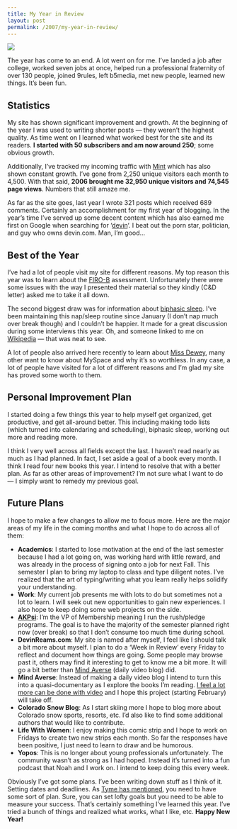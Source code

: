 ```yaml
---
title: My Year in Review
layout: post
permalink: /2007/my-year-in-review/
---
```

<img src="https://devin.reams.me/wp-content/uploads/2007/01/calendar.jpg" align="center" />

The year has come to an end. A lot went on for me. I&#8217;ve landed a job after college, worked seven jobs at once, helped run a professional fraternity of over 130 people, joined 9rules, left b5media, met new people, learned new things. It&#8217;s been fun.

<!--more-->

## Statistics

My site has shown significant improvement and growth. At the beginning of the year I was used to writing shorter posts &#8212; they weren&#8217;t the highest quality. As time went on I learned what worked best for the site and its readers. **I started with 50 subscribers and am now around 250**; some obvious growth.

Additionally, I&#8217;ve tracked my incoming traffic with [Mint][3] which has also shown constant growth. I&#8217;ve gone from 2,250 unique visitors each month to 4,500. With that said, **2006 brought me 32,950 unique visitors and 74,545 page views**. Numbers that still amaze me.

As far as the site goes, last year I wrote 321 posts which received 689 comments. Certainly an accomplishment for my first year of blogging. In the year&#8217;s time I&#8217;ve served up some decent content which has also earned me first on Google when searching for &#8216;[devin][4]&#8216;. I beat out the porn star, politician, and guy who owns devin.com. Man, I&#8217;m good&#8230;

## Best of the Year

I&#8217;ve had a lot of people visit my site for different reasons. My top reason this year was to learn about the [FIRO-B][5] assessment. Unfortunately there were some issues with the way I presented their material so they kindly (C&#038;D letter) asked me to take it all down.

The second biggest draw was for information about [biphasic sleep][6]. I&#8217;ve been maintaining this nap/sleep routine since January (I don&#8217;t nap much over break though) and I couldn&#8217;t be happier. It made for a great discussion during some interviews this year. Oh, and someone linked to me on [Wikipedia][7] &#8212; that was neat to see.

A lot of people also arrived here recently to learn about [Miss Dewey][8], many other want to know about MySpace and why it&#8217;s so worthless. In any case, a lot of people have visited for a lot of different reasons and I&#8217;m glad my site has proved some worth to them.

## Personal Improvement Plan

I started doing a few things this year to help myself get organized, get productive, and get all-around better. This including making todo lists (which turned into calendaring and scheduling), biphasic sleep, working out more and reading more.

I think I very well across all fields except the last. I haven&#8217;t read nearly as much as I had planned. In fact, I set aside a goal of a book every month. I think I read four new books this year. I intend to resolve that with a better plan. As far as other areas of improvement? I&#8217;m not sure what I want to do &#8212; I simply want to remedy my previous goal.

## Future Plans

I hope to make a few changes to allow me to focus more. Here are the major areas of my life in the coming months and what I hope to do across all of them:

*   **Academics**: I started to lose motivation at the end of the last semester because I had a lot going on, was working hard with little reward, and was already in the process of signing onto a job for next Fall. This semester I plan to bring my laptop to class and type diligent notes. I&#8217;ve realized that the art of typing/writing what you learn really helps solidify your understanding.
*   **Work**: My current job presents me with lots to do but sometimes not a lot to learn. I will seek out new opportunities to gain new experiences. I also hope to keep doing some web projects on the side.
*   **[AKPsi][10]**: I&#8217;m the VP of Membership meaning I run the rush/pledge programs. The goal is to have the majority of the semester planned right now (over break) so that I don&#8217;t consume too much time during school.
*   **DevinReams.com**: My site is named after myself, I feel like I should talk a bit more about myself. I plan to do a &#8216;Week in Review&#8217; every Friday to reflect and document how things are going. Some people may browse past it, others may find it interesting to get to know me a bit more. It will go a bit better than [Mind Averse][11] (daily video blog) did.
*   **Mind Averse**: Instead of making a daily video blog I intend to turn this into a quasi-documentary as I explore the books I&#8217;m reading. [I feel a lot more can be done with video][12] and I hope this project (starting February) will take off.
*   **Colorado Snow Blog**: As I start skiing more I hope to blog more about Colorado snow sports, resorts, etc. I&#8217;d also like to find some additional authors that would like to contribute.
*   **Life With Women**: I enjoy making this comic strip and I hope to work on Fridays to create two new strips each month. So far the responses have been positive, I just need to learn to draw and be humorous.
*   **Yopos**: This is no longer about young professionals unfortunately. The community wasn&#8217;t as strong as I had hoped. Instead it&#8217;s turned into a fun podcast that Noah and I work on. I intend to keep doing this every week.

Obviously I&#8217;ve got some plans. I&#8217;ve been writing down stuff as I think of it. Setting dates and deadlines. As [Tyme has mentioned][13], you need to have some sort of plan. Sure, you can set lofty goals but you need to be able to measure your success. That&#8217;s certainly something I&#8217;ve learned this year. I&#8217;ve tried a bunch of things and realized what works, what I like, etc. **Happy New Year!**

 [1]: http://www.youtube.com/watch?v=JGU_RqgIHn0
 [3]: http://www.haveamint.com
 [4]: http://www.google.com/search?q=devin&#038;ie=utf-8&#038;oe=utf-8&#038;rls=org.mozilla:en-US:official&#038;client=firefox-a
 [5]: http://www.cpp-db.com/products/firo-b/index.asp
 [6]: https://devin.reams.me/2006/biphasic-sleep-faq/
 [7]: http://en.wikipedia.org/wiki/Biphasic_sleep
 [8]: https://devin.reams.me/2006/miss-dewey-sucks/
 [10]: http://www.cuakpsi.com/
 [11]: https://devin.reams.me/
 [12]: https://devin.reams.me/2006/bookumentaries/
 [13]: http://nottoogeeky.com/bloggers-resolutions-and-multiple-blogs/